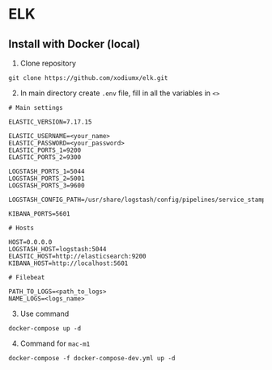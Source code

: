 # ELK

## Install with Docker (local)

1. Clone repository
```
git clone https://github.com/xodiumx/elk.git
```

2. In main directory create `.env` file, fill in all the variables in `<>`

```
# Main settings

ELASTIC_VERSION=7.17.15

ELASTIC_USERNAME=<your_name>
ELASTIC_PASSWORD=<your_password>
ELASTIC_PORTS_1=9200
ELASTIC_PORTS_2=9300

LOGSTASH_PORTS_1=5044
LOGSTASH_PORTS_2=5001
LOGSTASH_PORTS_3=9600

LOGSTASH_CONFIG_PATH=/usr/share/logstash/config/pipelines/service_stamped_json_logs.conf

KIBANA_PORTS=5601

# Hosts

HOST=0.0.0.0
LOGSTASH_HOST=logstash:5044
ELASTIC_HOST=http://elasticsearch:9200
KIBANA_HOST=http://localhost:5601

# Filebeat

PATH_TO_LOGS=<path_to_logs>
NAME_LOGS=<logs_name>
```

3. Use command
```
docker-compose up -d
```
4. Command for `mac-m1`
```
docker-compose -f docker-compose-dev.yml up -d 
```
